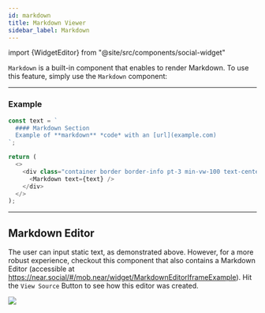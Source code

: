 ```yaml
---
id: markdown
title: Markdown Viewer
sidebar_label: Markdown
---
```


import {WidgetEditor} from "@site/src/components/social-widget"

`Markdown` is a built-in component that enables to render Markdown. To use this feature, simply use the `Markdown` component:

<hr class="subsection" />

### Example

<WidgetEditor id='1' height="200px">

```ts
const text = `
  #### Markdown Section
  Example of **markdown** *code* with an [url](example.com)
`;

return (
  <>
    <div class="container border border-info pt-3 min-vw-100 text-center">
      <Markdown text={text} />
    </div>
  </>
);
```

</WidgetEditor>

---

## Markdown Editor
<!-- TODO: Create a widget -->
The user can input static text, as demonstrated above. However, for a more robust experience, checkout this component that also contains a Markdown Editor (accessible at https://near.social/#/mob.near/widget/MarkdownEditorIframeExample). Hit the `View Source` Button to see how this editor was created.

![](https://i.imgur.com/XJO8tEz.png)
